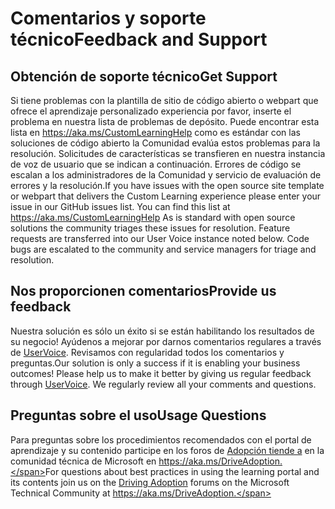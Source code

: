 # <a name="feedback-and-support"></a><span data-ttu-id="0916e-101">Comentarios y soporte técnico</span><span class="sxs-lookup"><span data-stu-id="0916e-101">Feedback and Support</span></span>

## <a name="get-support"></a><span data-ttu-id="0916e-102">Obtención de soporte técnico</span><span class="sxs-lookup"><span data-stu-id="0916e-102">Get Support</span></span>

<span data-ttu-id="0916e-p101">Si tiene problemas con la plantilla de sitio de código abierto o webpart que ofrece el aprendizaje personalizado experiencia por favor, inserte el problema en nuestra lista de problemas de depósito.  Puede encontrar esta lista en https://aka.ms/CustomLearningHelp como es estándar con las soluciones de código abierto la Comunidad evalúa estos problemas para la resolución.  Solicitudes de características se transfieren en nuestra instancia de voz de usuario que se indican a continuación.  Errores de código se escalan a los administradores de la Comunidad y servicio de evaluación de errores y la resolución.</span><span class="sxs-lookup"><span data-stu-id="0916e-p101">If you have issues with the open source site template or webpart that delivers the Custom Learning experience please enter your issue in our GitHub issues list.  You can find this list at https://aka.ms/CustomLearningHelp  As is standard with open source solutions the community triages these issues for resolution.  Feature requests are transferred into our User Voice instance noted below.  Code bugs are escalated to the community and service managers for triage and resolution.</span></span>  

## <a name="provide-us-feedback"></a><span data-ttu-id="0916e-107">Nos proporcionen comentarios</span><span class="sxs-lookup"><span data-stu-id="0916e-107">Provide us feedback</span></span>

<span data-ttu-id="0916e-p102">Nuestra solución es sólo un éxito si se están habilitando los resultados de su negocio!  Ayúdenos a mejorar por darnos comentarios regulares a través de [UserVoice](https://microsoftteams.uservoice.com/forums/913429-learning-solutions).  Revisamos con regularidad todos los comentarios y preguntas.</span><span class="sxs-lookup"><span data-stu-id="0916e-p102">Our solution is only a success if it is enabling your business outcomes!  Please help us to make it better by giving us regular feedback through  [UserVoice](https://microsoftteams.uservoice.com/forums/913429-learning-solutions).  We regularly review all your comments and questions.</span></span>

## <a name="usage-questions"></a><span data-ttu-id="0916e-111">Preguntas sobre el uso</span><span class="sxs-lookup"><span data-stu-id="0916e-111">Usage Questions</span></span>

<span data-ttu-id="0916e-112">Para preguntas sobre los procedimientos recomendados con el portal de aprendizaje y su contenido participe en los foros de [Adopción tiende a](https://aka.ms/DriveAdoption) en la comunidad técnica de Microsoft en https://aka.ms/DriveAdoption.</span><span class="sxs-lookup"><span data-stu-id="0916e-112">For questions about best practices in using the learning portal and its contents join us on the [Driving Adoption](https://aka.ms/DriveAdoption) forums on the Microsoft Technical Community at https://aka.ms/DriveAdoption.</span></span> 

